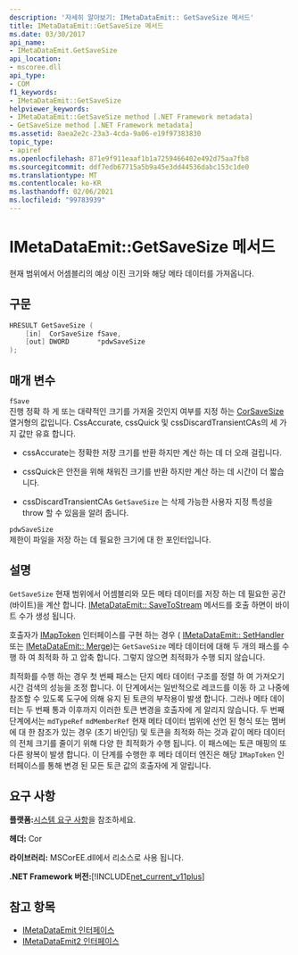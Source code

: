 ```yaml
---
description: '자세히 알아보기: IMetaDataEmit:: GetSaveSize 메서드'
title: IMetaDataEmit::GetSaveSize 메서드
ms.date: 03/30/2017
api_name:
- IMetaDataEmit.GetSaveSize
api_location:
- mscoree.dll
api_type:
- COM
f1_keywords:
- IMetaDataEmit::GetSaveSize
helpviewer_keywords:
- IMetaDataEmit::GetSaveSize method [.NET Framework metadata]
- GetSaveSize method [.NET Framework metadata]
ms.assetid: 8aea2e2c-23a3-4cda-9a06-e19f97383830
topic_type:
- apiref
ms.openlocfilehash: 871e9f911eaaf1b1a7259466402e492d75aa7fb8
ms.sourcegitcommit: ddf7edb67715a5b9a45e3dd44536dabc153c1de0
ms.translationtype: MT
ms.contentlocale: ko-KR
ms.lasthandoff: 02/06/2021
ms.locfileid: "99783939"
---
```

# <a name="imetadataemitgetsavesize-method"></a>IMetaDataEmit::GetSaveSize 메서드

현재 범위에서 어셈블리의 예상 이진 크기와 해당 메타 데이터를 가져옵니다.  
  
## <a name="syntax"></a>구문  
  
```cpp  
HRESULT GetSaveSize (  
    [in]  CorSaveSize fSave,  
    [out] DWORD       *pdwSaveSize  
);  
```  
  
## <a name="parameters"></a>매개 변수  

 `fSave`  
 진행 정확 하 게 또는 대략적인 크기를 가져올 것인지 여부를 지정 하는 [CorSaveSize](corsavesize-enumeration.md) 열거형의 값입니다. CssAccurate, cssQuick 및 cssDiscardTransientCAs의 세 가지 값만 유효 합니다.  
  
- cssAccurate는 정확한 저장 크기를 반환 하지만 계산 하는 데 더 오래 걸립니다.  
  
- cssQuick은 안전을 위해 채워진 크기를 반환 하지만 계산 하는 데 시간이 더 짧습니다.  
  
- cssDiscardTransientCAs `GetSaveSize` 는 삭제 가능한 사용자 지정 특성을 throw 할 수 있음을 알려 줍니다.  
  
 `pdwSaveSize`  
 제한이 파일을 저장 하는 데 필요한 크기에 대 한 포인터입니다.  
  
## <a name="remarks"></a>설명  

 `GetSaveSize` 현재 범위에서 어셈블리와 모든 메타 데이터를 저장 하는 데 필요한 공간 (바이트)을 계산 합니다. [IMetaDataEmit:: SaveToStream](imetadataemit-savetostream-method.md) 메서드를 호출 하면이 바이트 수가 생성 됩니다.  
  
 호출자가 [IMapToken](imaptoken-interface.md) 인터페이스를 구현 하는 경우 ( [IMetaDataEmit:: SetHandler](imetadataemit-sethandler-method.md) 또는 [IMetaDataEmit:: Merge](imetadataemit-merge-method.md))는 `GetSaveSize` 메타 데이터에 대해 두 개의 패스를 수행 하 여 최적화 하 고 압축 합니다. 그렇지 않으면 최적화가 수행 되지 않습니다.  
  
 최적화를 수행 하는 경우 첫 번째 패스는 단지 메타 데이터 구조를 정렬 하 여 가져오기 시간 검색의 성능을 조정 합니다. 이 단계에서는 일반적으로 레코드를 이동 하 고 나중에 참조할 수 있도록 도구에 의해 유지 된 토큰의 부작용이 발생 합니다. 그러나 메타 데이터는 두 번째 통과 이후까지 이러한 토큰 변경을 호출자에 게 알리지 않습니다. 두 번째 단계에서는 `mdTypeRef` `mdMemberRef` 현재 메타 데이터 범위에 선언 된 형식 또는 멤버에 대 한 참조가 있는 경우 (초기 바인딩) 및 토큰을 최적화 하는 것과 같이 메타 데이터의 전체 크기를 줄이기 위해 다양 한 최적화가 수행 됩니다. 이 패스에는 토큰 매핑의 또 다른 왕복이 발생 합니다. 이 단계를 수행한 후 메타 데이터 엔진은 해당 `IMapToken` 인터페이스를 통해 변경 된 모든 토큰 값의 호출자에 게 알립니다.  
  
## <a name="requirements"></a>요구 사항  

 **플랫폼:**[시스템 요구 사항](../../get-started/system-requirements.md)을 참조하세요.  
  
 **헤더:** Cor  
  
 **라이브러리:** MSCorEE.dll에서 리소스로 사용 됩니다.  
  
 **.NET Framework 버전:**[!INCLUDE[net_current_v11plus](../../../../includes/net-current-v11plus-md.md)]  
  
## <a name="see-also"></a>참고 항목

- [IMetaDataEmit 인터페이스](imetadataemit-interface.md)
- [IMetaDataEmit2 인터페이스](imetadataemit2-interface.md)
